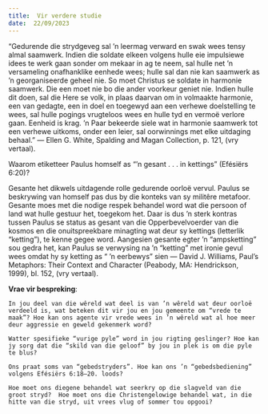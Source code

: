```yaml
---
title:  Vir verdere studie
date:  22/09/2023
---
```


“Gedurende die strydgeveg sal ’n leermag verward en swak wees tensy almal saamwerk. Indien die soldate elkeen volgens hulle eie impulsiewe idees te werk gaan sonder om mekaar in ag te neem, sal hulle net ’n versameling onafhanklike eenhede wees; hulle sal dan nie kan saamwerk as ’n georganiseerde geheel nie. So moet Christus se soldate in harmonie saamwerk. Die een moet nie bo die ander voorkeur geniet nie. Indien hulle dit doen, sal die Here se volk, in plaas daarvan om in volmaakte harmonie, een van gedagte, een in doel en toegewyd aan een verhewe doelstelling te wees, sal hulle pogings vrugteloos wees en hulle tyd en vermoë verlore gaan.  Eenheid is krag. ’n Paar bekeerde siele wat in harmonie saamwerk tot een verhewe uitkoms, onder een leier, sal oorwinnings met elke uitdaging behaal.” — Ellen G. White, Spalding and Magan Collection, p. 121, (vry vertaal).

Waarom etiketteer Paulus homself as “’n gesant . . . in kettings” (Efésiërs 6:20)?

Gesante het dikwels uitdagende rolle gedurende oorloë vervul. Paulus se beskrywing van homself pas dus by die konteks van sy militêre metafoor. Gesante moes met die nodige respek behandel word wat die persoon of land wat hulle gestuur het, toegekom het. Daar is dus ’n sterk kontras tussen Paulus se status as gesant van die Opperbevelvoerder van die kosmos en die onuitspreekbare minagting wat deur sy kettings (letterlik “ketting”),  te kenne gegee word.  Aangesien gesante egter ’n “ampsketting” sou gedra het, kan Paulus se verwysing na ’n “ketting” met ironie gevul wees omdat hy sy ketting as “ ’n eerbewys” sien — David J. Williams, Paul’s Metaphors: Their Context and Character (Peabody, MA: Hendrickson, 1999), bl. 152, (vry vertaal).

**Vrae vir bespreking**:

`In jou deel van die wêreld wat deel is van ’n wêreld wat deur oorloë verdeeld is, wat beteken dit vir jou en jou gemeente om “vrede te maak”? Hoe kan ons agente vir vrede wees in ’n wêreld wat al hoe meer deur aggressie en geweld gekenmerk word?`

`Watter spesifieke “vurige pyle” word in jou rigting geslinger? Hoe kan jy sorg dat die “skild van die geloof” by jou in plek is om die pyle te blus?`

`Ons praat soms van “gebedstryders”. Hoe kan ons ’n “gebedsbediening” volgens Efésiërs 6:18–20. loods?`

`Hoe moet ons diegene behandel wat seerkry op die slagveld van die groot stryd?  Hoe moet ons die Christengelowige behandel wat, in die hitte van die stryd, uit vrees vlug of sommer tou opgooi?`
